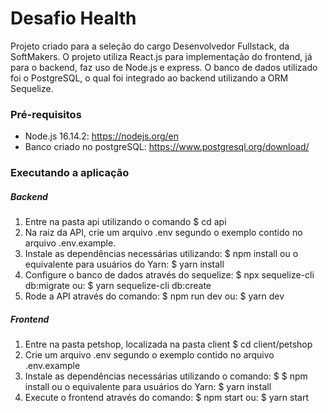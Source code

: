 # Desafio Health
Projeto criado para a seleção do cargo Desenvolvedor Fullstack, da SoftMakers. O projeto utiliza React.js para implementação do frontend, já para o backend, faz uso de Node.js e express. O banco de dados utilizado foi o PostgreSQL, o qual foi integrado ao backend utilizando a ORM Sequelize.

### Pré-requisitos
* Node.js 16.14.2: https://nodejs.org/en
* Banco criado no postgreSQL: https://www.postgresql.org/download/

### Executando a aplicação
##### Backend
1. Entre na pasta api utilizando o comando  $ cd api
2. Na raiz da API, crie um arquivo .env segundo o exemplo contido no arquivo .env.example.
3. Instale as dependências necessárias utilizando:
$ npm install 
ou o equivalente para usuários do Yarn:
$ yarn install 
4. Configure o banco de dados através do sequelize:
$ npx sequelize-cli db:migrate 
ou:
$ yarn sequelize-cli db:create 
5. Rode a API através do comando:
$ npm run dev
ou:
$ yarn dev

##### Frontend

1. Entre na pasta petshop, localizada na pasta client
$ cd client/petshop
2. Crie um arquivo .env segundo o exemplo contido no arquivo .env.example
3. Instale as dependências necessárias utilizando o comando:
$ $ npm install
ou o equivalente para usuários do Yarn:
$ yarn install
5. Execute o frontend através do comando:
$ npm start
ou:
$ yarn start
